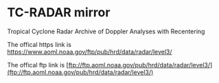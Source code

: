 # TC-RADAR mirror
Tropical Cyclone Radar Archive of Doppler Analyses with Recentering


The offical https link is https://www.aoml.noaa.gov/ftp/pub/hrd/data/radar/level3/


The offical ftp   link is [ftp://ftp.aoml.noaa.gov/pub/hrd/data/radar/level3/](ftp://ftp.aoml.noaa.gov/pub/hrd/data/radar/level3/)

